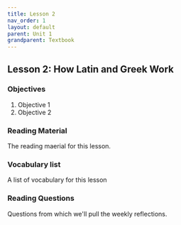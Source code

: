 ```yaml
---
title: Lesson 2
nav_order: 1
layout: default
parent: Unit 1
grandparent: Textbook
---
```


## Lesson 2: How Latin and Greek Work

### Objectives

1. Objective 1
2. Objective 2

### Reading Material

The reading maerial for this lesson.

### Vocabulary list

A list of vocabulary for this lesson

### Reading Questions

Questions from which we'll pull the weekly reflections.

